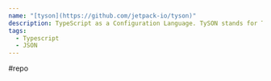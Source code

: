 ```yaml
---
name: "[tyson](https://github.com/jetpack-io/tyson)"
description: TypeScript as a Configuration Language. TySON stands for TypeScript Object Notation
tags:
  - Typescript
  - JSON
---
```

#repo